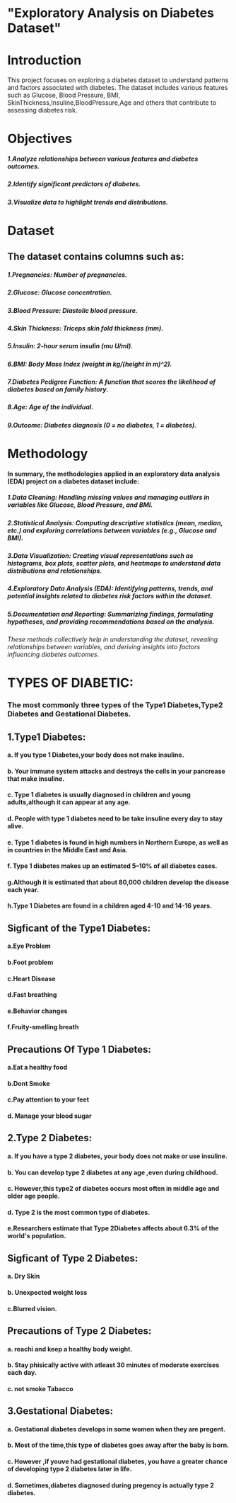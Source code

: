 # "Exploratory Analysis on Diabetes Dataset"
# Introduction
This project focuses on exploring a diabetes dataset to understand patterns and factors associated with diabetes. The dataset includes various features such as Glucose, Blood Pressure, BMI, SkinThickness,Insuline,BloodPressure,Age and others that contribute to assessing diabetes risk.

# Objectives
#####  1.Analyze relationships between various features and diabetes outcomes.
#####  2.Identify significant predictors of diabetes.
#####  3.Visualize data to highlight trends and distributions.

# Dataset
## The dataset contains columns such as:
##### 1.Pregnancies: Number of pregnancies.
##### 2.Glucose: Glucose concentration.
##### 3.Blood Pressure: Diastolic blood pressure.
##### 4.Skin Thickness: Triceps skin fold thickness (mm).
##### 5.Insulin: 2-hour serum insulin (mu U/ml).
##### 6.BMI: Body Mass Index (weight in kg/(height in m)^2).
##### 7.Diabetes Pedigree Function: A function that scores the likelihood of diabetes based on family history.
##### 8.Age: Age of the individual.
##### 9.Outcome: Diabetes diagnosis (0 = no diabetes, 1 = diabetes).

# Methodology
#### In summary, the methodologies applied in an exploratory data analysis (EDA) project on a diabetes dataset include:
##### 1.Data Cleaning: Handling missing values and managing outliers in variables like Glucose, Blood Pressure, and BMI.
##### 2.Statistical Analysis: Computing descriptive statistics (mean, median, etc.) and exploring correlations between variables (e.g., Glucose and BMI).
##### 3.Data Visualization: Creating visual representations such as histograms, box plots, scatter plots, and heatmaps to understand data distributions and relationships.
##### 4.Exploratory Data Analysis (EDA): Identifying patterns, trends, and potential insights related to diabetes risk factors within the dataset.
##### 5.Documentation and Reporting: Summarizing findings, formulating hypotheses, and providing recommendations based on the analysis.
###### These methods collectively help in understanding the dataset, revealing relationships between variables, and deriving insights into factors influencing diabetes outcomes.
# TYPES OF DIABETIC:  
### The most commonly three types of the Type1 Diabetes,Type2 Diabetes and Gestational Diabetes.
## 1.Type1 Diabetes:
   #### a. If you type 1 Diabetes,your body does not make insuline.
   #### b. Your immune system attacks and destroys the cells in your pancrease that make insuline.
   #### c. Type 1 diabetes is usually diagnosed in children and young adults,although it can appear at any age.
   #### d. People with type 1 diabetes need to be take insuline every day to stay alive.
   #### e. Type 1 diabetes is found in high numbers in Northern Europe, as well  as in countries in the Middle East and Asia.
   #### f. Type 1 diabetes makes up an estimated 5–10% of all diabetes cases.
   #### g.Although it is estimated that about 80,000 children develop the disease each year.
   #### h.Type 1 Diabetes are found in a children aged 4-10 and 14-16 years.
## Sigficant of the Type1 Diabetes:
   #### a.Eye Problem
   #### b.Foot problem
   #### c.Heart Disease
   #### d.Fast breathing
   #### e.Behavior changes
   #### f.Fruity-smelling breath
## Precautions Of Type 1 Diabetes:
   #### a.Eat a healthy food
   #### b.Dont Smoke
   #### c.Pay attention to your feet
   #### d. Manage your blood sugar
## 2.Type 2 Diabetes:
   #### a. If you have a type 2 diabetes, your body does not make or use insuline.
   #### b. You can develop type 2 diabetes at any age ,even during childhood.
   #### c. However,this type2 of diabetes occurs most often in middle age and older age people.
   #### d. Type 2 is the most common type of diabetes.
   #### e.Researchers estimate that Type 2Diabetes affects about 6.3% of the world's population.
## Sigficant of Type 2 Diabetes:
   #### a. Dry Skin
   #### b. Unexpected weight loss
   #### c.Blurred vision.
## Precautions of Type 2 Diabetes:
   #### a. reachi and keep a healthy body weight.
   #### b. Stay phisically active with atleast 30 minutes of moderate exercises each day.
   #### c. not smoke Tabacco
## 3.Gestational Diabetes:
  #### a. Gestational diabetes develops in some women when they are pregent.
  #### b. Most of the time,this type of diabetes goes away after the baby is born.
  #### c. However ,if youve had gestational diabetes, you have a greater chance of developing type 2 diabetes later in life.
  #### d. Sometimes,diabetes diagnosed during pregency is actually type 2 diabetes.
      

  


